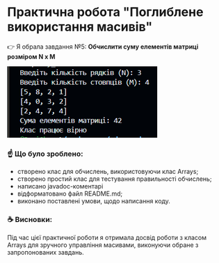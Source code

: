 # Практична робота "Поглиблене використання масивів"

👉 Я обрала завдання №5: <b>Обчислити суму елементів матриці розміром N x M</b>

![](/images/Arrays.PNG)

### ☝ Що було зроблено:
   - створено клас для обчислень, використовуючи клас Arrays;
   - створено простий клас для тестування правильності обчислень;
   - написано javadoc-коментарі
   - відформатовано файл README.md;
   - виконано поставлені умови, щодо написання коду.

### ☕ Висновки:
Під час цієї практичної роботи я отримала досвід роботи з класом Arrays для зручного управління масивами, виконуючи обране з запропонованих завдань.

